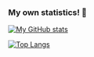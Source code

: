 ### My own statistics! 👋


[![My GitHub stats](https://github-readme-stats.vercel.app/api?username=tunganhtran&count_private=true&show_icons=true&theme=dark)](https://github.com/anuraghazra/github-readme-stats)

[![Top Langs](https://github-readme-stats.vercel.app/api/top-langs/?username=tunganhtran&layout=compact&theme=dark)](https://github.com/anuraghazra/github-readme-stats)

